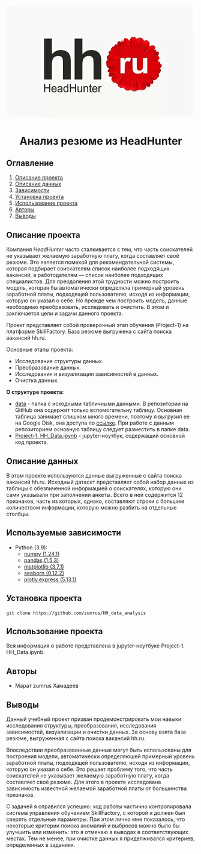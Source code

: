 
![](https://raw.githubusercontent.com/AndreyRysistov/DatasetsForPandas/main/hh%20label.jpg)
# <center> Анализ резюме из HeadHunter </center>
## Оглавление
1. [Описание проекта](#Описание-проекта)
2. [Описание данных](#Описание-данных)
3. [Зависимости](#Используемые-зависимости)
4. [Установка проекта](#Установка-проекта)
5. [Использование проекта](#Использование-проекта)
6. [Авторы](#Авторы)
7. [Выводы](#Выводы)

## Описание проекта

Компания *HeadHunter* часто сталкивается с тем, что часть соискателей не указывает желаемую заработную плату, когда составляет своё резюме. Это является помехой для рекомендательной системы, которая подбирает соискателям список наиболее подходящих вакансий, а работодателям — список наиболее подходящих специалистов. Для преодоления этой трудности можно построить модель, которая бы автоматически определяла примерный уровень заработной платы, подходящей пользователю, исходя из информации, которую он указал о себе. Но прежде чем построить модель, данные необходимо преобразовать, исследовать и очистить. В этом и заключается цели и задачи данного проекта.

Проект представляет собой проверочный этап обучения (Project-1) на платформе SkillFactory. База резюме выгружена с сайта поиска вакансий hh.ru.

Основные этапы проекта:
* Исследование структуры данных.
* Преобразование данных.
* Исследования и визуализация зависимостей в данных.
* Очистка данных.


**О структуре проекта:**
* [data](./data) - папка с исходными табличными данными. В репозитории на GitHub она содержит только  вспомогательну таблицу. Основная таблица занимает слишком много времени, поэтому я выгрузил ее на Google Disk, она доступа по [ссылке](https://drive.google.com/file/d/1HdheH9McosBMbrvjOb3BS4W4KBGIc1c0/view?usp=sharing). При работе с данным репозиторием основную таблицу следует разместить в папке data.
* [Project-1. HH_Data.ipynb](./Project-1.%20HH_Data.ipynb) - jupyter-ноутбук, содержащий основной код проекта.


## Описание данных
В этом проекте используются данные выгруженные с сайта поиска вакансий hh.ru. Исходный датасет представляет собой набор данных из таблицы с обезличенной информацией о соискателях, которую они сами указывали при заполнении анкеты. Всего в ней содержится 12 признаков, часть из которых, однако, составляют строки с большим количеством информации, которую можно разбить на отдельные столбцы.

## Используемые зависимости
* Python (3.9):
    * [numpy (1.24.1)](https://numpy.org)
    * [pandas (1.5.3)](https://pandas.pydata.org)
    * [matplotlib (3.7.1)](https://matplotlib.org)
    * [seaborn (0.12.2)](https://seaborn.pydata.org)
    * [plotly.express (5.13.1)](https://plotly.com/python/plotly-express/)

## Установка проекта

```
git clone https://github.com/zumrus/HH_data_analysis
```

## Использование проекта
Вся информация о работе представлена в jupyter-ноутбуке Project-1. HH_Data.ipynb.

## Авторы

* Марат zumrus Хамадеев

## Выводы

Данный учебный проект призван продемонстрировать мои навыки исследования структуры, преобразования, исследования зависимостей, визуализации и очистки данных. За основу взята база резюме, выгруженная с сайта поиска вакансий hh.ru. 

Впоследствии преобразованные данные могут быть использованы для построения модели, автоматически определяюшей примерный уровень заработной платы, подходящей пользователю, исходя из информации, которую он указал о себе. Это решает проблему того, что часть соискателей не указывает желаемую заработную плату, когда составляет своё резюме. Для этого в проекте исследована зависимость известной желаемой заработной платы от большинства признаков. 

С задачей я справился успешно: ход работы частично контролировала система управления обучением SkillFactory, с которой я должен был сверять отдельные параметры. При этом лично мне показалось, что некоторые критерии поиска аномалий и выбросов можно было бы улучшить или изменить: это я отмечаю в выводах в соответствующих местах. Тем не менее, при очистке данных я приделживался критериев, определенных в заданиях. 